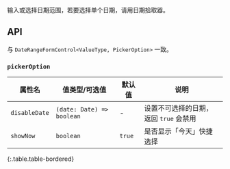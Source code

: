 输入或选择日期范围，若要选择单个日期，请用日期拾取器。

## API

与 `DateRangeFormControl<ValueType, PickerOption>` 一致。

### `pickerOption`

| 属性名 | 值类型/可选值 | 默认值 | 说明 |
| --- | --- | --- | --- |
| `disableDate` | `(date: Date) => boolean` | - | 设置不可选择的日期，返回 `true` 会禁用 |
| `showNow` | `boolean` | `true` | 是否显示「今天」快捷选择 |
{:.table.table-bordered}
